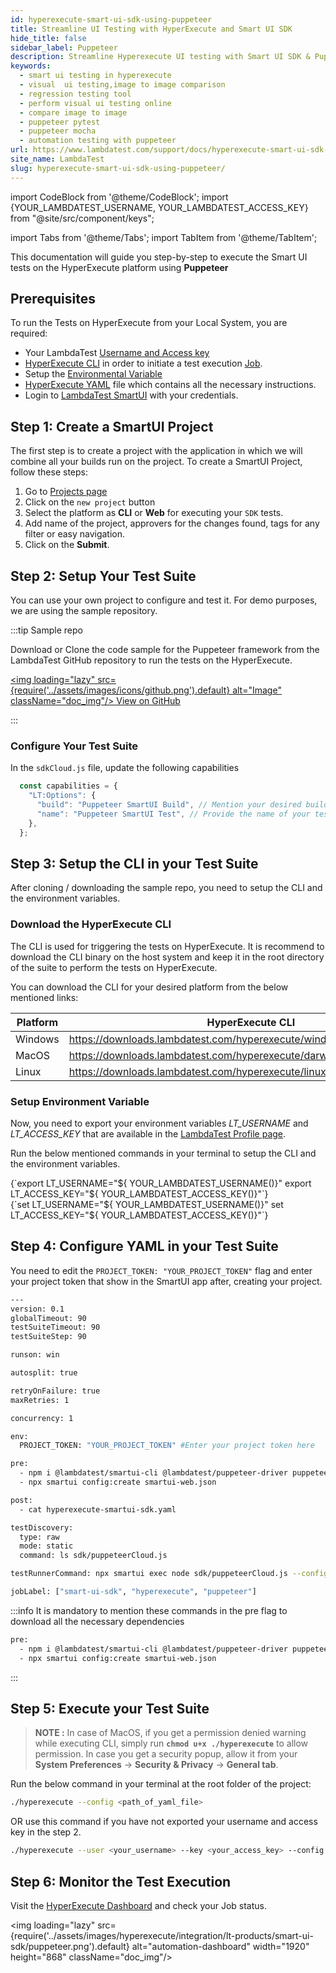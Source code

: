 ```yaml
---
id: hyperexecute-smart-ui-sdk-using-puppeteer
title: Streamline UI Testing with HyperExecute and Smart UI SDK
hide_title: false
sidebar_label: Puppeteer
description: Streamline Hyperexecute UI testing with Smart UI SDK & Puppeteer. Write robust, end-to-end tests effortlessly. 
keywords:
  - smart ui testing in hyperexecute
  - visual  ui testing,image to image comparison
  - regression testing tool
  - perform visual ui testing online
  - compare image to image
  - puppeteer pytest
  - puppeteer mocha
  - automation testing with puppeteer
url: https://www.lambdatest.com/support/docs/hyperexecute-smart-ui-sdk-using-puppeteer/
site_name: LambdaTest
slug: hyperexecute-smart-ui-sdk-using-puppeteer/
---
```


import CodeBlock from '@theme/CodeBlock';
import {YOUR_LAMBDATEST_USERNAME, YOUR_LAMBDATEST_ACCESS_KEY} from "@site/src/component/keys";

import Tabs from '@theme/Tabs';
import TabItem from '@theme/TabItem';

<script type="application/ld+json"
      dangerouslySetInnerHTML={{ __html: JSON.stringify({
       "@context": "https://schema.org",
        "@type": "BreadcrumbList",
        "itemListElement": [{
          "@type": "ListItem",
          "position": 1,
          "name": "LambdaTest",
          "item": "https://www.lambdatest.com"
        },{
          "@type": "ListItem",
          "position": 2,
          "name": "Support",
          "item": "https://www.lambdatest.com/support/docs/"
        },{
          "@type": "ListItem",
          "position": 3,
          "name": "Smart UI Testing",
          "item": "https://www.lambdatest.com/support/docs/hyperexecute-smart-ui-hooks-using-puppeteer/"
        }]
      })
    }}
></script>
This documentation will guide you step-by-step to execute the Smart UI tests on the HyperExecute platform using **Puppeteer**

## Prerequisites

To run the Tests on HyperExecute from your Local System, you are required:

- Your LambdaTest [Username and Access key](/support/docs/hyperexecute-how-to-get-my-username-and-access-key/)
- [HyperExecute CLI](/support/docs/hyperexecute-cli-run-tests-on-hyperexecute-grid/) in order to initiate a test execution [Job](/support/docs/hyperexecute-concepts/#1-jobs).
- Setup the [Environmental Variable](/support/docs/hyperexecute-environment-variable-setup/)
- [HyperExecute YAML](/support/docs/hyperexecute-yaml-version0.2/) file which contains all the necessary instructions.
- Login to [LambdaTest SmartUI](https://smartui.lambdatest.com/) with your credentials.

## Step 1: Create a SmartUI Project

The first step is to create a project with the application in which we will combine all your builds run on the project. To create a SmartUI Project, follow these steps:

1. Go to [Projects page](https://smartui.lambdatest.com/)
2. Click on the `new project` button
3. Select the platform as <b>CLI</b> or <b>Web</b> for executing your `SDK` tests.
4. Add name of the project, approvers for the changes found, tags for any filter or easy navigation.
5. Click on the **Submit**.

## Step 2: Setup Your Test Suite

You can use your own project to configure and test it. For demo purposes, we are using the sample repository.

:::tip Sample repo

Download or Clone the code sample for the Puppeteer framework from the LambdaTest GitHub repository to run the tests on the HyperExecute.

<a href="https://github.com/LambdaTest/hyperexecute-smartui-sdk-puppeteer" className="github__anchor"><img loading="lazy" src={require('../assets/images/icons/github.png').default} alt="Image" className="doc_img"/> View on GitHub</a>

:::

### Configure Your Test Suite

In the `sdkCloud.js` file, update the following capabilities

```javascript
  const capabilities = {
    "LT:Options": {
      "build": "Puppeteer SmartUI Build", // Mention your desired build name
      "name": "Puppeteer SmartUI Test", // Provide the name of your test
    },
  };
```

## Step 3: Setup the CLI in your Test Suite

After cloning / downloading the sample repo, you need to setup the CLI and the environment variables.

### Download the HyperExecute CLI

The CLI is used for triggering the tests on HyperExecute. It is recommend to download the CLI binary on the host system and keep it in the root directory of the suite to perform the tests on HyperExecute.

You can download the CLI for your desired platform from the below mentioned links:

| Platform | HyperExecute CLI |
| ---------| ---------------- |
| Windows | https://downloads.lambdatest.com/hyperexecute/windows/hyperexecute.exe |
| MacOS | https://downloads.lambdatest.com/hyperexecute/darwin/hyperexecute |
| Linux | https://downloads.lambdatest.com/hyperexecute/linux/hyperexecute |

### Setup Environment Variable

Now, you need to export your environment variables *LT_USERNAME* and *LT_ACCESS_KEY* that are available in the [LambdaTest Profile page](https://accounts.lambdatest.com/detail/profile).

Run the below mentioned commands in your terminal to setup the CLI and the environment variables.

<Tabs className="docs__val">

<TabItem value="bash" label="Linux / MacOS" default>

  <div className="lambdatest__codeblock">
    <CodeBlock className="language-bash">
  {`export LT_USERNAME="${ YOUR_LAMBDATEST_USERNAME()}"
export LT_ACCESS_KEY="${ YOUR_LAMBDATEST_ACCESS_KEY()}"`}
  </CodeBlock>
</div>

</TabItem>

<TabItem value="powershell" label="Windows" default>

  <div className="lambdatest__codeblock">
    <CodeBlock className="language-powershell">
  {`set LT_USERNAME="${ YOUR_LAMBDATEST_USERNAME()}"
set LT_ACCESS_KEY="${ YOUR_LAMBDATEST_ACCESS_KEY()}"`}
  </CodeBlock>
</div>

</TabItem>
</Tabs>

## Step 4: Configure YAML in your Test Suite

You need to edit the `PROJECT_TOKEN: "YOUR_PROJECT_TOKEN"` flag and enter your project token that show in the SmartUI app after, creating your project.

```bash
---
version: 0.1
globalTimeout: 90
testSuiteTimeout: 90
testSuiteStep: 90

runson: win

autosplit: true

retryOnFailure: true
maxRetries: 1

concurrency: 1

env:
  PROJECT_TOKEN: "YOUR_PROJECT_TOKEN" #Enter your project token here

pre:
  - npm i @lambdatest/smartui-cli @lambdatest/puppeteer-driver puppeteer
  - npx smartui config:create smartui-web.json

post:
  - cat hyperexecute-smartui-sdk.yaml

testDiscovery:
  type: raw
  mode: static
  command: ls sdk/puppeteerCloud.js

testRunnerCommand: npx smartui exec node sdk/puppeteerCloud.js --config smartui-web.json

jobLabel: ["smart-ui-sdk", "hyperexecute", "puppeteer"]
```

:::info
It is mandatory to mention these commands in the pre flag to download all the necessary dependencies

```bash
pre:
  - npm i @lambdatest/smartui-cli @lambdatest/puppeteer-driver puppeteer
  - npx smartui config:create smartui-web.json
```
:::

## Step 5: Execute your Test Suite

> **NOTE :** In case of MacOS, if you get a permission denied warning while executing CLI, simply run **`chmod u+x ./hyperexecute`** to allow permission. In case you get a security popup, allow it from your **System Preferences** → **Security & Privacy** → **General tab**.

Run the below command in your terminal at the root folder of the project:

```bash
./hyperexecute --config <path_of_yaml_file>
```

OR use this command if you have not exported your username and access key in the step 2.

```bash
./hyperexecute --user <your_username> --key <your_access_key> --config <path_of_yaml_file>
```

## Step 6: Monitor the Test Execution

Visit the [HyperExecute Dashboard](https://hyperexecute.lambdatest.com/hyperexecute) and check your Job status. 

<img loading="lazy" src={require('../assets/images/hyperexecute/integration/lt-products/smart-ui-sdk/puppeteer.png').default} alt="automation-dashboard"  width="1920" height="868" className="doc_img"/>
